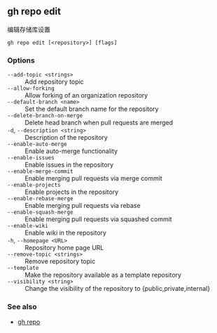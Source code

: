 

## gh repo edit

编辑存储库设置

```
gh repo edit [<repository>] [flags]
```

### Options

<dl class="flags">
	<dt><code>--add-topic &lt;strings&gt;</code></dt>
	<dd>Add repository topic</dd>

<dt><code>--allow-forking</code></dt>
<dd>Allow forking of an organization repository</dd>

<dt><code>--default-branch &lt;name&gt;</code></dt>
<dd>Set the default branch name for the repository</dd>

<dt><code>--delete-branch-on-merge</code></dt>
<dd>Delete head branch when pull requests are merged</dd>

<dt><code>-d</code>, <code>--description &lt;string&gt;</code></dt>
<dd>Description of the repository</dd>

<dt><code>--enable-auto-merge</code></dt>
<dd>Enable auto-merge functionality</dd>

<dt><code>--enable-issues</code></dt>
<dd>Enable issues in the repository</dd>

<dt><code>--enable-merge-commit</code></dt>
<dd>Enable merging pull requests via merge commit</dd>

<dt><code>--enable-projects</code></dt>
<dd>Enable projects in the repository</dd>

<dt><code>--enable-rebase-merge</code></dt>
<dd>Enable merging pull requests via rebase</dd>

<dt><code>--enable-squash-merge</code></dt>
<dd>Enable merging pull requests via squashed commit</dd>

<dt><code>--enable-wiki</code></dt>
<dd>Enable wiki in the repository</dd>

<dt><code>-h</code>, <code>--homepage &lt;URL&gt;</code></dt>
<dd>Repository home page URL</dd>

<dt><code>--remove-topic &lt;strings&gt;</code></dt>
<dd>Remove repository topic</dd>

<dt><code>--template</code></dt>
<dd>Make the repository available as a template repository</dd>

<dt><code>--visibility &lt;string&gt;</code></dt>
<dd>Change the visibility of the repository to {public,private,internal}</dd>

</dl>

### See also

-   [gh repo](./gh_repo.zh.md)

